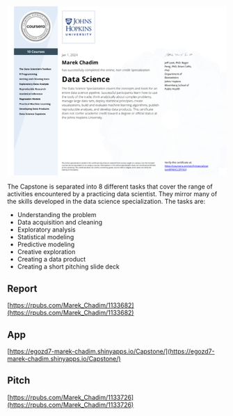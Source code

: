 ![certificate-of-completion](DataScience.png)

The Capstone is separated into 8 different tasks that cover the range of activities encountered by a practicing data scientist. They mirror many of the skills  developed in the data science specialization. The tasks are: 

- Understanding the problem
- Data acquisition and cleaning
- Exploratory analysis
- Statistical modeling
- Predictive modeling
- Creative exploration
- Creating a data product
- Creating a short pitching slide deck

## Report  
[https://rpubs.com/Marek_Chadim/1133682](https://rpubs.com/Marek_Chadim/1133682)

## App
[https://egozd7-marek-chadim.shinyapps.io/Capstone/](https://egozd7-marek-chadim.shinyapps.io/Capstone/)

## Pitch
[https://rpubs.com/Marek_Chadim/1133726](https://rpubs.com/Marek_Chadim/1133726)

